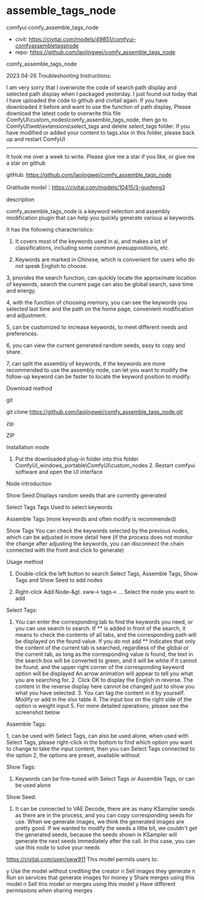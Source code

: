 assemble_tags_node
========================
comfyui comfy_assemble_tags_node
* civit: https://civitai.com/models/49851/comfyui-comfyassembletagsnode
* repo: https://github.com/laojingwei/comfy_assemble_tags_node

comfy_assemble_tags_node

2023 04-26 Troubleshooting Instructions:

I am very sorry that I overwrote the code of search path display and selected path display when I packaged yesterday. I just found out today that I have uploaded the code to github and civitail again. If you have downloaded it before and want to use the function of path display, Please download the latest code to overwrite this file ComfyUI\custom_nodes\comfy_assemble_tags_node, then go to ComfyUI\web\extensions\select_tags and delete select_tags folder. If you have modified or added your content to tags.xlsx in this folder, please back up and restart ComfyUI

---

It took me over a week to write. Please give me a star if you like, or give me a star on github

gitHub: https://github.com/laojingwei/comfy_assemble_tags_node

Gratitude model：https://civitai.com/models/10415/3-guofeng3

description

comfy_assemble_tags_node is a keyword selection and assembly modification plugin that can help you quickly generate various ai keywords.

It has the following characteristics:

1. It covers most of the keywords used in ai, and makes a lot of classifications, including some common presuppositions, etc.

2. Keywords are marked in Chinese, which is convenient for users who do not speak English to choose.

3, provides the search function, can quickly locate the approximate location of keywords, search the current page can also be global search, save time and energy.

4, with the function of choosing memory, you can see the keywords you selected last time and the path on the home page, convenient modification and adjustment.

5, can be customized to increase keywords, to meet different needs and preferences.

6, you can view the current generated random seeds, easy to copy and share.

7, can split the assembly of keywords, if the keywords are more recommended to use the assembly node, can let you want to modify the follow-up keyword can be faster to locate the keyword position to modify.

Download method

git

git clone https://github.com/laojingwei/comfy_assemble_tags_node.git

zip

ZIP

Installation mode

1. Put the downloaded plug-in folder into this folder ComfyUI_windows_portable\ComfyUI\custom_nodes 2. Restart comfyui software and open the UI interface

Node introduction

Show Seed Displays random seeds that are currently generated

Select Tags Tags Used to select keywords

Assemble Tags (more keywords and often modify is recommended)

Show Tags You can check the keywords selected by the previous nodes, which can be adjusted in more detail here (if the process does not monitor the change after adjusting the keywords, you can disconnect the chain connected with the front and click to generate)

Usage method

1. Double-click the left button to search Select Tags, Assemble Tags, Show Tags and Show Seed to add nodes

2. Right-click Add Node-&gt. xww-&gt; tags-&gt; ... Select the node you want to add

Select Tags:

1. You can enter the corresponding tab to find the keywords you need, or you can use search to search. If \** is added in front of the search, it means to check the contents of all tabs, and the corresponding path will be displayed on the found value. If you do not add \** Indicates that only the content of the current tab is searched, regardless of the global or the current tab, as long as the corresponding value is found, the text in the search box will be converted to green, and it will be white if it cannot be found, and the upper right corner of the corresponding keyword option will be displayed An arrow animation will appear to tell you what you are searching for. 2. Click OK to display the English in reverse. The content in the reverse display here cannot be changed just to show you what you have selected. 3. You can tag the content in it by yourself. Modify or add in the xlsx table 4. The input box on the right side of the option is weight input 5. For more detailed operations, please see the screenshot below

Assemble Tags:

1, can be used with Select Tags, can also be used alone, when used with Select Tags, please right-click in the bottom to find which option you want to change to take the input content, then you can Select Tags connected to the option 2, the options are preset, available without

Show Tags:

1. Keywords can be fine-tuned with Select Tags or Assemble Tags, or can be used alone

Show Seed:

1. It can be connected to VAE Decode, there are as many KSampler seeds as there are in the process, and you can copy corresponding seeds for use. When we generate images, we think the generated images are pretty good. If we wanted to modify the seeds a little bit, we couldn't get the generated seeds, because the seeds shown in KSampler will generate the next seeds immediately after the call. In this case, you can use this node to solve your needs

https://civitai.com/user/xww911
This model permits users to:

y Use the model without crediting the creator
n Sell images they generate
n Run on services that generate images for money
y Share merges using this model
n Sell this model or merges using this model
y Have different permissions when sharing merges

